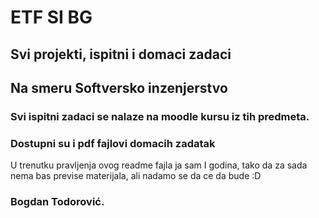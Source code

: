 # ETF SI BG
## Svi projekti, ispitni i domaci zadaci
## Na smeru Softversko inzenjerstvo

### Svi ispitni zadaci se nalaze na moodle kursu iz tih predmeta.
### Dostupni su i pdf fajlovi domacih zadatak

U trenutku pravljenja ovog readme fajla ja sam I godina, tako da za sada nema bas previse materijala, ali nadamo se da ce da bude :D

### Bogdan Todorović.